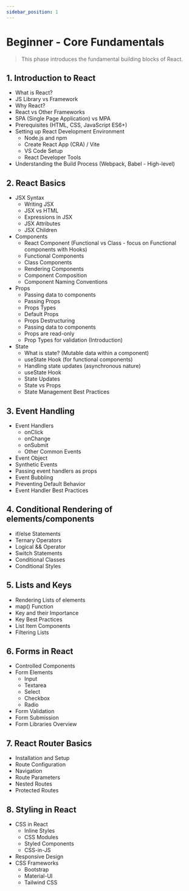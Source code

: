 ```yaml
---
sidebar_position: 1
---
```


# Beginner - Core Fundamentals

> This phase introduces the fundamental building blocks of React.

## 1. Introduction to React

- What is React?
- JS Library vs Framework
- Why React?
- React vs Other Frameworks
- SPA (Single Page Application) vs MPA
- Prerequisites (HTML, CSS, JavaScript ES6+)
- Setting up React Development Environment
  - Node.js and npm
  - Create React App (CRA) / Vite
  - VS Code Setup
  - React Developer Tools
- Understanding the Build Process (Webpack, Babel - High-level)

## 2. React Basics

- JSX Syntax
  - Writing JSX
  - JSX vs HTML
  - Expressions in JSX
  - JSX Attributes
  - JSX Children
- Components
  - React Component (Functional vs Class - focus on Functional components with Hooks)
  - Functional Components
  - Class Components
  - Rendering Components
  - Component Composition
  - Component Naming Conventions
- Props
  - Passing data to components
  - Passing Props
  - Props Types
  - Default Props
  - Props Destructuring
  - Passing data to components
  - Props are read-only
  - Prop Types for validation (Introduction)
- State
  - What is state? (Mutable data within a component)
  - useState Hook (for functional components)
  - Handling state updates (asynchronous nature)
  - useState Hook
  - State Updates
  - State vs Props
  - State Management Best Practices

## 3. Event Handling

- Event Handlers
  - onClick
  - onChange
  - onSubmit
  - Other Common Events
- Event Object
- Synthetic Events
- Passing event handlers as props
- Event Bubbling
- Preventing Default Behavior
- Event Handler Best Practices

## 4. Conditional Rendering of elements/components

- if/else Statements
- Ternary Operators
- Logical && Operator
- Switch Statements
- Conditional Classes
- Conditional Styles

## 5. Lists and Keys

- Rendering Lists of elements
- map() Function
- Key and their Importance
- Key Best Practices
- List Item Components
- Filtering Lists

## 6. Forms in React

- Controlled Components
- Form Elements
  - Input
  - Textarea
  - Select
  - Checkbox
  - Radio
- Form Validation
- Form Submission
- Form Libraries Overview

## 7. React Router Basics

- Installation and Setup
- Route Configuration
- Navigation
- Route Parameters
- Nested Routes
- Protected Routes

## 8. Styling in React

- CSS in React
  - Inline Styles
  - CSS Modules
  - Styled Components
  - CSS-in-JS
- Responsive Design
- CSS Frameworks
  - Bootstrap
  - Material-UI
  - Tailwind CSS
